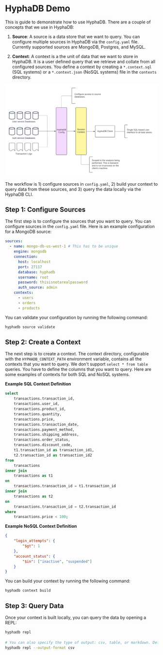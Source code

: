 # HyphaDB Demo

This is guide to demonstrate how to use HyphaDB. There are a couple of concepts that we use in HyphaDB:

1. **Source**: A source is a data store that we want to query. You can configure multiple sources in HyphaDB via the `config.yaml` file. Currently supported sources are MongoDB, Postgres, and MySQL.

2. **Context**: A context is a the unit of data that we want to store in HyphaDB. It is a user defined query that we retrieve and collate from all configured sources. You define a context by creating a `*.context.sql` (SQL systems) or a `*.context.json` (NoSQL systems) file in the `contexts` directory.

![Overview](overview.png)

The workflow is 1) configure sources in `config.yaml`, 2) build your context to query data from these sources, and 3) query the data locally via the HyphaDB CLI.

## Step 1: Configure Sources

The first step is to configure the sources that you want to query. You can configure sources in the `config.yaml` file. Here is an example configuration for a MongoDB source:

```yaml
sources:
  - name: mongo-db-us-west-1 # This has to be unique
    engine: mongodb
    connection:
      host: localhost
      port: 27117
      database: hyphadb
      username: root
      password: thisisnotarealpassword
      auth_source: admin
    contexts: 
      - users
      - orders
      - products
```

You can validate your configuration by running the following command:

```bash
hyphadb source validate
```

## Step 2: Create a Context

The next step is to create a context. The context directory, configurable with the `HYPHADB_CONTEXT_PATH` environment variable, contains all the contexts that you want to query. We don't support `select * from table` queries. You have to define the columns that you want to query. Here are some examples of contexts for both SQL and NoSQL systems.

**Example SQL Context Definition**

```sql
select 
    transactions.transaction_id,
    transactions.user_id,
    transactions.product_id,
    transactions.quantity,
    transactions.price,
    transactions.transaction_date,
    transactions.payment_method,
    transactions.shipping_address,
    transactions.order_status,
    transactions.discount_code,
    t1.transaction_id as transaction_id1,
    t2.transaction_id as transaction_id2
from
    transactions
inner join
    transactions as t1
on 
    transactions.transaction_id = t1.transaction_id
inner join
    transactions as t2
on
    transactions.transaction_id = t2.transaction_id
where
    transactions.price < 100;
```

**Example NoSQL Context Definition**

```json
{
    "login_attempts": {
        "$gt": 1
    },
    "account_status": {
        "$in": ["inactive", "suspended"]
    }
}
```

You can build your context by running the following command:

```bash
hyphadb context build
```

## Step 3: Query Data

Once your context is built locally, you can query the data by opening a REPL:

```bash
hyphadb repl

# You can also specify the type of output: csv, table, or markdown. Defaults to table.
hyphadb repl --output-format csv
```
